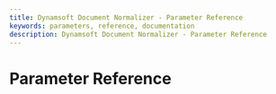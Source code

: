 ```yaml
---
title: Dynamsoft Document Normalizer - Parameter Reference
keywords: parameters, reference, documentation
description: Dynamsoft Document Normalizer - Parameter Reference
---
```


# Parameter Reference

